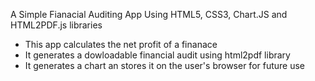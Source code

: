 A Simple Fianacial Auditing App Using HTML5, CSS3, Chart.JS and HTML2PDF.js libraries

- This app calculates the net profit of a finanace
- It generates a dowloadable financial audit using html2pdf library
- It generates a chart an stores it on the user's browser for future use
